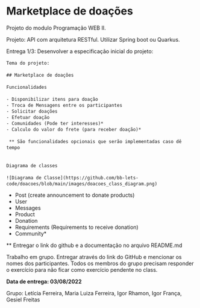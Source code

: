 # Marketplace de doações

Projeto do modulo Programação WEB II.

Projeto: API com arquitetura RESTful. Utilizar Spring boot ou Quarkus.

Entrega 1/3: Desenvolver a especificação inicial do projeto:

    Tema do projeto:
    
    ## Marketplace de doações
    
    Funcionalidades
    
    - Disponibilizar itens para doação
    - Troca de Mensagens entre os participantes
    - Solicitar doações
    - Efetuar doação
    - Comunidades (Pode ter interesses)*
    - Calculo do valor do frete (para receber doação)*
     
     ** São funcionalidades opcionais que serão implementadas caso dê tempo

    
    Diagrama de classes
    
    ![Diagrama de Classe](https://github.com/bb-lets-code/doacoes/blob/main/images/doacoes_class_diagram.png)

- Post (create announcement to donate products)
- User
- Messages
- Product
- Donation
- Requirements (Requirements to receive donation)
- Community*

** Entregar o link do github e a documentação no arquivo README.md

Trabalho em grupo. Entregar através do link do GitHub e mencionar os nomes dos participantes. Todos os membros do grupo precisam responder o exercício para não ficar como exercício pendente no class.

**Data de entrega: 03/08/2022**

Grupo:
Letícia Ferreira,
Maria Luiza Ferreira,
Igor Rhamon,
Igor França,
Gesiel Freitas
